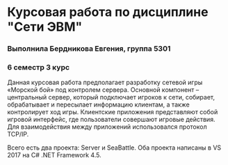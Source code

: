 # Курсовая работа по дисциплине "Сети ЭВМ"
### Выполнила Бердникова Евгения, группа 5301
### 6 семестр 3 курс

Данная курсовая работа предполагает разработку сетевой игры «Морской бой» под контролем сервера.
Основной компонент – центральный сервер, который подключает игроков к сети, собирает, обрабатывает и пересылает информацию клиентам, а также контролирует ход игры. 
Клиентские приложения представляют собой игровой интерфейс, где пользователи совершают игровые действия. Для взаимодействия между приложений использовался протокол TCP/IP.

Всего есть два проекта: Server и SeaBattle. Оба проекта написаны в VS 2017 на C# .NET Framework 4.5.
